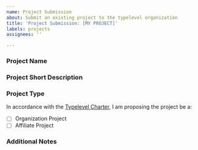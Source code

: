 ```yaml
---
name: Project Submission
about: Submit an existing project to the typelevel organization
title: 'Project Submission: [MY PROJECT]'
labels: projects
assignees: ''

---
```


### Project Name
<!-- This will be used as the project name under the Typelevel GitHub org -->

### Project Short Description
<!-- This will be used as the GitHub repo description -->

### Project Type
In accordance with the [Typelevel Charter](https://github.com/typelevel/governance/blob/main/CHARTER.md#8-project-criteria), I am proposing the project be a:

- [ ] Organization Project
- [ ] Affiliate Project

### Additional Notes
<!-- Please provide some additional context about this project. -->
